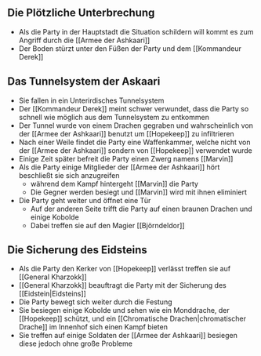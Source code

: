 ## Die Plötzliche Unterbrechung
+ Als die Party in der Hauptstadt die Situation schildern will kommt es zum Angriff durch die [[Armee der Ashkaari]] 
+ Der Boden stürzt unter den Füßen der Party und dem [[Kommandeur Derek]] 
## Das Tunnelsystem der Askaari
+ Sie fallen in ein Unterirdisches Tunnelsystem
+ Der [[Kommandeur Derek]] meint schwer verwundet, dass die Party so schnell wie möglich aus dem Tunnelsystem zu entkommen
+ Der Tunnel wurde von einem Drachen gegraben und wahrscheinlich von der [[Armee der Ashkaari]] benutzt um [[Hopekeep]]  zu infiltrieren
+ Nach einer Weile findet die Party eine Waffenkammer, welche nicht von der [[Armee der Ashkaari]] sondern von [[Hopekeep]] verwendet wurde
+ Einige Zeit später befreit die Party einen Zwerg namens [[Marvin]] 
+ Als die Party einige Mitglieder der [[Armee der Ashkaari]] hört beschließt sie sich anzugreifen
	+ während dem Kampf hintergeht [[Marvin]] die Party 
	+ Die Gegner werden besiegt und [[Marvin]] wird mit ihnen eliminiert
+ Die Party geht weiter und öffnet eine Tür
	+ Auf der anderen Seite trifft die Party auf einen braunen Drachen und einige Kobolde
	+ Dabei treffen sie auf den Magier [[Björndeldor]]
## Die Sicherung des Eidsteins
+ Als die Party den Kerker von [[Hopekeep]] verlässt treffen sie auf [[General Kharzokk]] 
+ [[General Kharzokk]] beauftragt die Party mit der Sicherung des [[Eidstein|Eidsteins]] 
+ Die Party bewegt sich weiter durch die Festung 
+ Sie besiegen einige Kobolde und sehen wie ein Monddrache, der [[Hopekeep]] schützt, und ein [[Chromatische Drachen|chromatischer Drache]] im Innenhof sich einen Kampf bieten
+ Sie treffen auf einige Soldaten der [[Armee der Ashkaari]] besiegen diese jedoch ohne große Probleme  